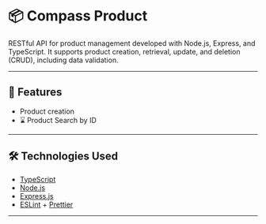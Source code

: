 # 📦 Compass Product

RESTful API for product management developed with Node.js, Express, and TypeScript.
It supports product creation, retrieval, update, and deletion (CRUD), including data validation.

---

## 🚀 Features

- Product creation
- ⌛ Product Search by ID
---

## 🛠️ Technologies Used

- [TypeScript](https://www.typescriptlang.org/)
- [Node.js](https://nodejs.org/)
- [Express.js](https://expressjs.com/)
- [ESLint](https://eslint.org/) + [Prettier](https://prettier.io/)

---
